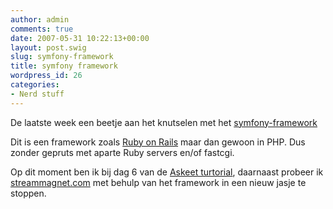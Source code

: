 ```yaml
---
author: admin
comments: true
date: 2007-05-31 10:22:13+00:00
layout: post.swig
slug: symfony-framework
title: symfony framework
wordpress_id: 26
categories:
- Nerd stuff
---
```


De laatste week een beetje aan het knutselen met het  [symfony-framework](http://www.symfony-project.com/)

Dit is een framework zoals [Ruby on Rails](http://www.rubyonrails.org/) maar dan gewoon in PHP. Dus zonder gepruts met aparte Ruby servers en/of fastcgi.

Op dit moment ben ik bij dag 6 van de [Askeet turtorial](http://www.symfony-project.com/askeet), daarnaast probeer ik [streammagnet.com](http://streammagnet.dev.www.wllnr.nl/frontend_dev.php/) met behulp van het framework in een nieuw jasje te stoppen.
